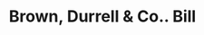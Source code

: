 ---
doi: 10.7916/D8GF25JV
date_other: '1882'
date_other_textual: '1882'
form: printed ephemera
genre:
- Invoices
name:
- Brown, Durrell & Co.
object_in_context_url: https://biggert.cul.columbia.edu/items/view/ave_biggert_00342
subject_hierarchical_geographic:
- Boston, Massachusetts, United States
subject_name:
- Brown, Durrell & Co.
title: Brown, Durrell & Co.. Bill
sort_title: Brown, Durrell & Co.. Bill
call_number: ave_biggert_00342
coordinates:
- 42.35805555555556,-71.06361111111111
pid: ave_biggert_00342
identifiers: ave_biggert_00342
thumbnail: https://derivativo-3.library.columbia.edu/iiif/2/ldpd:344095/full/!256,256/0/native.jpg
permalink: "/biggert/ave_biggert_00342/"
layout: iiif-image-page
---